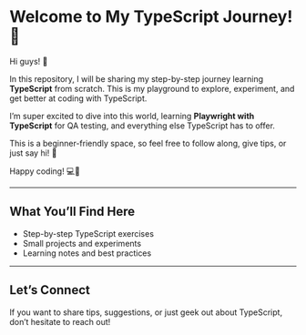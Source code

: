 # Welcome to My TypeScript Journey! 🚀

Hi guys! 👋  

In this repository, I will be sharing my step-by-step journey learning **TypeScript** from scratch. This is my playground to explore, experiment, and get better at coding with TypeScript.  

I’m super excited to dive into this world, learning **Playwright with TypeScript** for QA testing, and everything else TypeScript has to offer.  

This is a beginner-friendly space, so feel free to follow along, give tips, or just say hi! 🌟  

Happy coding! 💻💛  

---

## What You’ll Find Here
- Step-by-step TypeScript exercises  
- Small projects and experiments  
- Learning notes and best practices   

---

## Let’s Connect
If you want to share tips, suggestions, or just geek out about TypeScript, don’t hesitate to reach out!  

